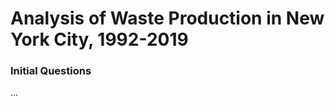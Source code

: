 # Analysis of Waste Production in New York City, 1992-2019

<h3> Initial Questions </h3>
<p> ...   </p>


